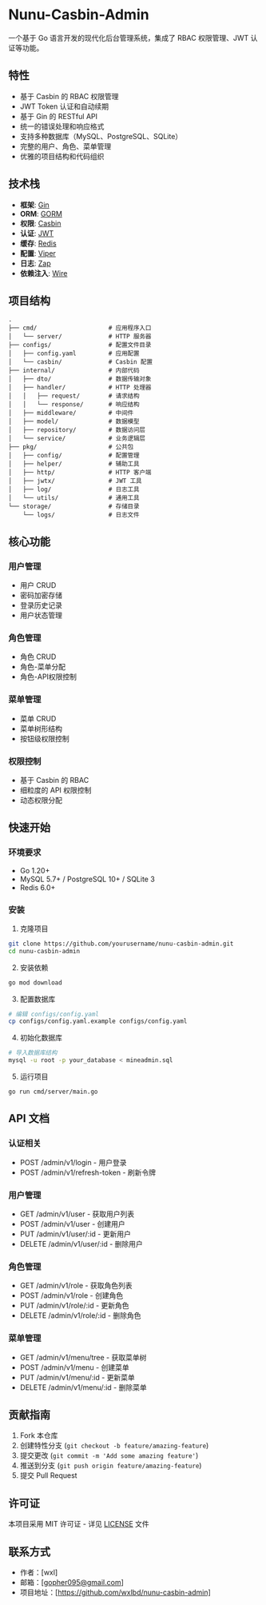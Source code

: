 # Nunu-Casbin-Admin

一个基于 Go 语言开发的现代化后台管理系统，集成了 RBAC 权限管理、JWT 认证等功能。

## 特性

- 基于 Casbin 的 RBAC 权限管理
- JWT Token 认证和自动续期
- 基于 Gin 的 RESTful API
- 统一的错误处理和响应格式
- 支持多种数据库（MySQL、PostgreSQL、SQLite）
- 完整的用户、角色、菜单管理
- 优雅的项目结构和代码组织

## 技术栈

- **框架**: [Gin](https://github.com/gin-gonic/gin)
- **ORM**: [GORM](https://gorm.io/)
- **权限**: [Casbin](https://casbin.org/)
- **认证**: [JWT](https://github.com/golang-jwt/jwt)
- **缓存**: [Redis](https://github.com/redis/go-redis)
- **配置**: [Viper](https://github.com/spf13/viper)
- **日志**: [Zap](https://github.com/uber-go/zap)
- **依赖注入**: [Wire](https://github.com/google/wire)

## 项目结构

```plaintext
.
├── cmd/                    # 应用程序入口
│   └── server/             # HTTP 服务器
├── configs/                # 配置文件目录
│   ├── config.yaml         # 应用配置
│   └── casbin/             # Casbin 配置
├── internal/               # 内部代码
│   ├── dto/                # 数据传输对象
│   ├── handler/            # HTTP 处理器
│   │   ├── request/        # 请求结构
│   │   └── response/       # 响应结构
│   ├── middleware/         # 中间件
│   ├── model/              # 数据模型
│   ├── repository/         # 数据访问层
│   └── service/            # 业务逻辑层
├── pkg/                    # 公共包
│   ├── config/             # 配置管理
│   ├── helper/             # 辅助工具
│   ├── http/               # HTTP 客户端
│   ├── jwtx/               # JWT 工具
│   ├── log/                # 日志工具
│   └── utils/              # 通用工具
└── storage/                # 存储目录
    └── logs/               # 日志文件
```

## 核心功能

### 用户管理
- 用户 CRUD
- 密码加密存储
- 登录历史记录
- 用户状态管理

### 角色管理
- 角色 CRUD
- 角色-菜单分配
- 角色-API权限控制

### 菜单管理
- 菜单 CRUD
- 菜单树形结构
- 按钮级权限控制

### 权限控制
- 基于 Casbin 的 RBAC
- 细粒度的 API 权限控制
- 动态权限分配

## 快速开始

### 环境要求

- Go 1.20+
- MySQL 5.7+ / PostgreSQL 10+ / SQLite 3
- Redis 6.0+

### 安装

1. 克隆项目
```bash
git clone https://github.com/yourusername/nunu-casbin-admin.git
cd nunu-casbin-admin
```

2. 安装依赖
```bash
go mod download
```

3. 配置数据库
```bash
# 编辑 configs/config.yaml
cp configs/config.yaml.example configs/config.yaml
```

4. 初始化数据库
```bash
# 导入数据库结构
mysql -u root -p your_database < mineadmin.sql
```

5. 运行项目
```bash
go run cmd/server/main.go
```

## API 文档

### 认证相关
- POST /admin/v1/login - 用户登录
- POST /admin/v1/refresh-token - 刷新令牌

### 用户管理
- GET /admin/v1/user - 获取用户列表
- POST /admin/v1/user - 创建用户
- PUT /admin/v1/user/:id - 更新用户
- DELETE /admin/v1/user/:id - 删除用户

### 角色管理
- GET /admin/v1/role - 获取角色列表
- POST /admin/v1/role - 创建角色
- PUT /admin/v1/role/:id - 更新角色
- DELETE /admin/v1/role/:id - 删除角色

### 菜单管理
- GET /admin/v1/menu/tree - 获取菜单树
- POST /admin/v1/menu - 创建菜单
- PUT /admin/v1/menu/:id - 更新菜单
- DELETE /admin/v1/menu/:id - 删除菜单

## 贡献指南

1. Fork 本仓库
2. 创建特性分支 (`git checkout -b feature/amazing-feature`)
3. 提交更改 (`git commit -m 'Add some amazing feature'`)
4. 推送到分支 (`git push origin feature/amazing-feature`)
5. 提交 Pull Request

## 许可证

本项目采用 MIT 许可证 - 详见 [LICENSE](LICENSE) 文件

## 联系方式

- 作者：[wxl]
- 邮箱：[gopher095@gmail.com]
- 项目地址：[https://github.com/wxlbd/nunu-casbin-admin]